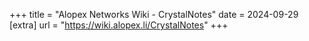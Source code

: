 +++
title = "Alopex Networks Wiki - CrystalNotes"
date = 2024-09-29
[extra]
url = "https://wiki.alopex.li/CrystalNotes"
+++
